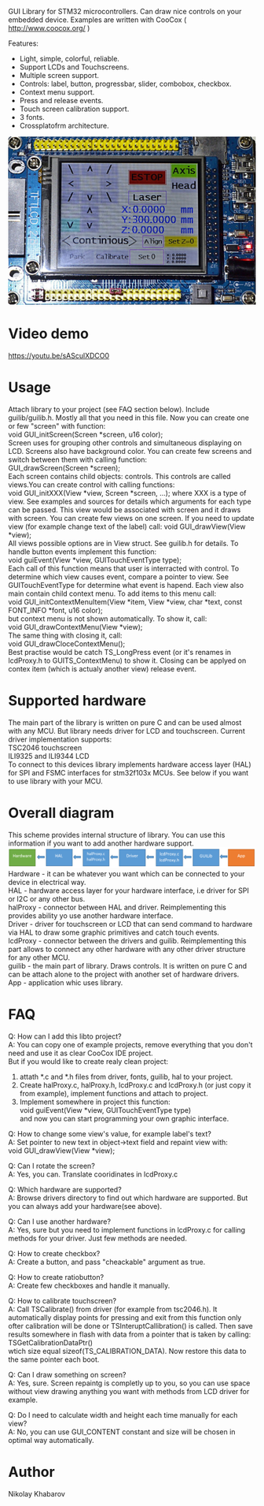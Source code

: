 GUI Library for STM32 microcontrollers. Can draw nice controls on your embedded device. Examples are written with CooCox ( http://www.coocox.org/ )

Features:  
- Light, simple, colorful, reliable.  
- Support LCDs and Touchscreens.  
- Multiple screen support.  
- Controls: label, button, progressbar, slider, combobox, checkbox.  
- Context menu support.  
- Press and release events.  
- Touch screen calibration support.  
- 3 fonts.  
- Crossplatofrm architecture.  

![](examples/photo1.jpg?raw=true)

# Video demo
https://youtu.be/sASculXDCO0

# Usage
Attach library to your project (see FAQ section below). Include guilib/guilib.h. Mostly all that you need in this file. Now you can create one or few "screen" with function:  
void GUI_initScreen(Screen *screen, u16 color);  
Screen uses for grouping other controls and simultaneous displaying on LCD. Screens also have background color. You can create few screens and switch between them with calling function:  
GUI_drawScreen(Screen *screen);  
Each screen contains child objects: controls. This controls are called views.You can create control with calling functions:  
void GUI_initXXX(View *view, Screen *screen, ...);
where XXX is a type of view. See examples and sources for details which arguments for each type can be passed. This view would be associated with screen and it draws with screen. You can create few views on one screen. If you need to update view (for example change text of the label) call:
void GUI_drawView(View *view);  
All views possible options are in View struct. See guilib.h for details.
To handle button events implement this function:  
void guiEvent(View *view, GUITouchEventType type);  
Each call of this function means that user is interracted with control. To determine which view causes event, compare a pointer to view. See GUITouchEventType for determine what event is hapend.
Each view also main contain child context menu. To add items to this menu call:  
void GUI_initContextMenuItem(View *item, View *view, char *text, const FONT_INFO *font, u16 color);  
but context menu is not shown automatically. To show it, call:  
void GUI_drawContextMenu(View *view);  
The same thing with closing it, call:  
void GUI_drawCloceContextMenu();  
Best practise would be catch TS_LongPress event (or it's renames in lcdProxy.h to GUITS_ContextMenu) to show it. Closing can be applyed on contex item (which is actualy another view) release event.

# Supported hardware
The main part of the library is written on pure C and can be used almost with any MCU. But library needs driver for LCD and touchscreen. Current driver implementation supports:  
TSC2046 touchscreen  
ILI9325 and ILI9344 LCD  
To connect to this devices library implements hardware access layer (HAL) for SPI and FSMC interfaces for stm32f103x MCUs. See below if you want to use library with your MCU.

# Overall diagram
This scheme provides internal structure of library. You can use this information if you want to add another hardware support.
![](overview.png?raw=true)
Hardware - it can be whatever you want which can be connected to your device in electrical way.  
HAL - hardware access layer for your hardware interface, i.e driver for SPI or I2C or any other bus.  
halProxy - connector between HAL and driver. Reimplementing this provides ability yo use another hardware interface.  
Driver - driver for touchscreen or LCD that can send command to hardware via HAL to draw some graphic primitives and catch touch events.  
lcdProxy - connector between the drivers and guilib. Reimplementing this part allows to connect any other hardware with any other driver structure for any other MCU.  
guilib - the main part of library. Draws controls. It is written on pure C and can be attach alone to the project with another set of hardware drivers.  
App - application whic uses library.  

# FAQ
Q: How can I add this libto project?  
A: You can copy one of example projects, remove everything that you don't need and use it as clear CooCox IDE project.  
But if you would like to create realy clean project:
1. attath *.c and *.h files from driver, fonts, guilib, hal to your project. 
2. Create halProxy.c, halProxy.h, lcdProxy.c and lcdProxy.h (or just copy it from example), implement functions and attach to project.
3. Implement somewhere in project this function:  
void guiEvent(View *view, GUITouchEventType type)  
and now you can start programming your own graphic interface.  

Q: How to change some view's value, for example label's text?  
A: Set pointer to new text in object->text field and repaint view with:  
void GUI_drawView(View *view);  

Q: Can I rotate the screen?  
A: Yes, you can. Translate cooridinates in lcdProxy.c  

Q: Which hardware are supported?  
A: Browse drivers directory to find out which hardware are supported. But you can always add your hardware(see above).  

Q: Can I use another hardware?  
A: Yes, sure but you need to implement functions in lcdProxy.c for calling methods for your driver. Just few methods are needed.  

Q: How to create checkbox?  
A: Create a button, and pass "cheackable" argument as true.  

Q: How to create ratiobutton?  
A: Create few checkboxes and handle it manually.  
 
Q: How to calibrate touchscreen?  
A: Call TSCalibrate() from driver (for example from tsc2046.h). It automatically display points for pressing and exit from this function only ofter calibration will be done or TSInteruptCallibration() is called. Then save results somewhere in flash with data from a pointer that is taken by calling:
TSGetCalibrationDataPtr()  
wtich size equal sizeof(TS_CALIBRATION_DATA). Now restore this data to the same pointer each boot.

Q: Can I draw something on screen?  
A: Yes, sure. Screen repaintg is completly up to you, so you can use space without view drawing anything you want with methods from LCD driver for example.  

Q: Do I need to calculate width and height each time manually for each view?  
A: No, you can use GUI_CONTENT constant and size will be chosen in optimal way automatically.

# Author
Nikolay Khabarov
